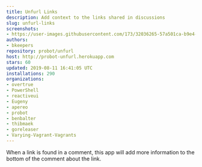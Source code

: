 ```yaml
---
title: Unfurl Links
description: Add context to the links shared in discussions
slug: unfurl-links
screenshots:
- https://user-images.githubusercontent.com/173/32036265-57a501ca-b9e4-11e7-9db3-52374fb7290c.png
authors:
- bkeepers
repository: probot/unfurl
host: http://probot-unfurl.herokuapp.com
stars: 60
updated: 2019-08-11 16:41:05 UTC
installations: 290
organizations:
- overtrue
- PowerShell
- reactiveui
- Eugeny
- apereo
- probot
- benbalter
- thibmaek
- goreleaser
- Varying-Vagrant-Vagrants
---
```


When a link is found in a comment, this app will add more information to the bottom of the comment about the link.
